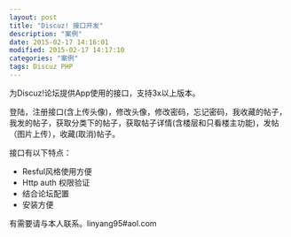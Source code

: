 ```yaml
---
layout: post
title: "Discuz! 接口开发"
description: "案例"
date: 2015-02-17 14:16:01
modified: 2015-02-17 14:17:10
categories: "案例"
tags: Discuz PHP
---
```


为Discuz!论坛提供App使用的接口，支持3x以上版本。

登陆，注册接口(含上传头像)，修改头像，修改密码，忘记密码，我收藏的帖子，我发的帖子，获取分类下的帖子，获取帖子详情(含楼层和只看楼主功能)，发帖（图片上传），收藏(取消)帖子。

接口有以下特点：

- Resful风格使用方便
- Http auth 权限验证
- 结合论坛配置
- 安装方便

有需要请与本人联系。linyang95#aol.com
